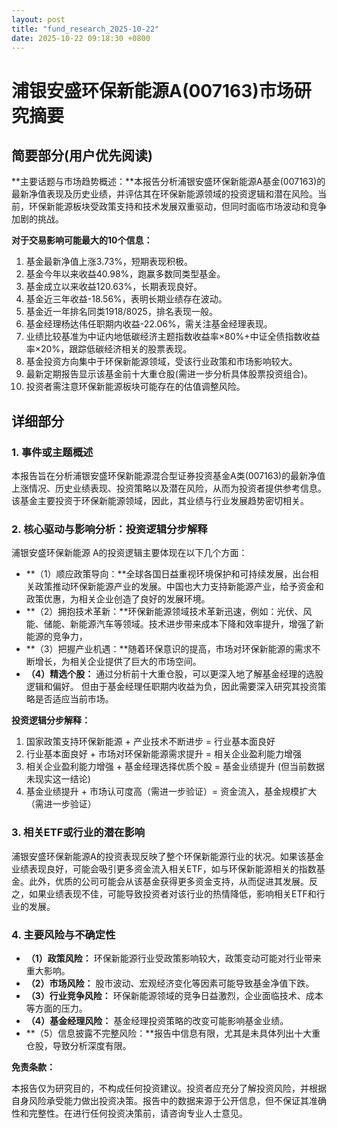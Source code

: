 ```yaml
---
layout: post
title: "fund_research_2025-10-22"
date: 2025-10-22 09:18:30 +0800
---
```


# 浦银安盛环保新能源A(007163)市场研究摘要

## 简要部分(用户优先阅读)

**主要话题与市场趋势概述：**本报告分析浦银安盛环保新能源A基金(007163)的最新净值表现及历史业绩，并评估其在环保新能源领域的投资逻辑和潜在风险。当前，环保新能源板块受政策支持和技术发展双重驱动，但同时面临市场波动和竞争加剧的挑战。

**对于交易影响可能最大的10个信息：**

1.  基金最新净值上涨3.73%，短期表现积极。
2.  基金今年以来收益40.98%，跑赢多数同类型基金。
3.  基金成立以来收益120.63%，长期表现良好。
4.  基金近三年收益-18.56%，表明长期业绩存在波动。
5.  基金近一年排名同类1918/8025，排名表现一般。
6.  基金经理杨达伟任职期内收益-22.06%，需关注基金经理表现。
7.  业绩比较基准为中证内地低碳经济主题指数收益率×80%+中证全债指数收益率×20%，跟踪低碳经济相关的股票表现。
8.  基金投资方向集中于环保新能源领域，受该行业政策和市场影响较大。
9. 最新定期报告显示该基金前十大重仓股(需进一步分析具体股票投资组合)。
10. 投资者需注意环保新能源板块可能存在的估值调整风险。

## 详细部分

### 1. 事件或主题概述

本报告旨在分析浦银安盛环保新能源混合型证券投资基金A类(007163)的最新净值上涨情况、历史业绩表现、投资策略以及潜在风险，从而为投资者提供参考信息。该基金主要投资于环保新能源领域，因此，其业绩与行业发展趋势密切相关。

### 2. 核心驱动与影响分析：投资逻辑分步解释

浦银安盛环保新能源 A的投资逻辑主要体现在以下几个方面：

*   **（1）顺应政策导向：**全球各国日益重视环境保护和可持续发展，出台相关政策推动环保新能源产业的发展。中国也大力支持新能源产业，给予资金和政策优惠，为相关企业创造了良好的发展环境。
*   **（2）拥抱技术革新：**环保新能源领域技术革新迅速，例如：光伏、风能、储能、新能源汽车等领域。技术进步带来成本下降和效率提升，增强了新能源的竞争力，
*   **（3）把握产业机遇：**随着环保意识的提高，市场对环保新能源的需求不断增长，为相关企业提供了巨大的市场空间。
*   **（4）精选个股：** 通过分析前十大重仓股，可以更深入地了解基金经理的选股逻辑和偏好。
    但由于基金经理任职期内收益为负，因此需要深入研究其投资策略是否适应当前市场。

**投资逻辑分步解释：**
1. 国家政策支持环保新能源 + 产业技术不断进步 = 行业基本面良好
2. 行业基本面良好 + 市场对环保新能源需求提升 = 相关企业盈利能力增强
3. 相关企业盈利能力增强 + 基金经理选择优质个股 = 基金业绩提升 (但当前数据未现实这一结论)
4.  基金业绩提升 +  市场认可度高（需进一步验证）=  资金流入，基金规模扩大（需进一步验证）

### 3. 相关ETF或行业的潜在影响

浦银安盛环保新能源A的投资表现反映了整个环保新能源行业的状况。如果该基金业绩表现良好，可能会吸引更多资金流入相关ETF，如与环保新能源相关的指数基金。此外，优质的公司可能会从该基金获得更多资金支持，从而促进其发展。反之，如果业绩表现不佳，可能导致投资者对该行业的热情降低，影响相关ETF和行业的发展。

### 4. 主要风险与不确定性

*   **（1）政策风险：** 环保新能源行业受政策影响较大，政策变动可能对行业带来重大影响。
*   **（2）市场风险：** 股市波动、宏观经济变化等因素可能导致基金净值下跌。
*   **（3）行业竞争风险：** 环保新能源领域的竞争日益激烈，企业面临技术、成本等方面的压力。
*   **（4）基金经理风险：** 基金经理投资策略的改变可能影响基金业绩。
*   **（5）信息披露不完整风险：**报告中信息有限，尤其是未具体列出十大重仓股，导致分析深度有限。

**免责条款：**

本报告仅为研究目的，不构成任何投资建议。投资者应充分了解投资风险，并根据自身风险承受能力做出投资决策。报告中的数据来源于公开信息，但不保证其准确性和完整性。在进行任何投资决策前，请咨询专业人士意见。